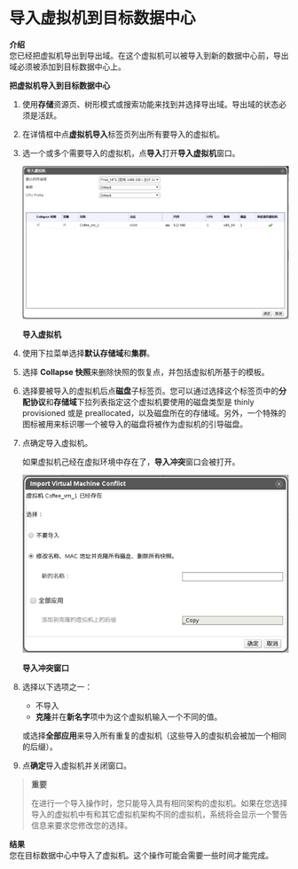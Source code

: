# 导入虚拟机到目标数据中心

**介绍**<br/>
您已经把虚拟机导出到导出域。在这个虚拟机可以被导入到新的数据中心前，导出域必须被添加到目标数据中心上。


**把虚拟机导入到目标数据中心**

1. 使用**存储**资源页、树形模式或搜索功能来找到并选择导出域。导出域的状态必须是活跃。
2. 在详情框中点**虚拟机导入**标签页列出所有要导入的虚拟机。
3. 选一个或多个需要导入的虚拟机，点**导入**打开**导入虚拟机**窗口。

   ![](../images/vm_import_vm.png)

   **导入虚拟机**

4. 使用下拉菜单选择**默认存储域**和**集群**。
5. 选择 **Collapse 快照**来删除快照的恢复点，并包括虚拟机所基于的模板。
6. 选择要被导入的虚拟机后点**磁盘**子标签页。您可以通过选择这个标签页中的**分配协议**和**存储域**下拉列表指定这个虚拟机要使用的磁盘类型是 thinly provisioned 或是 preallocated，以及磁盘所在的存储域。另外，一个特殊的图标被用来标识哪一个被导入的磁盘将被作为虚拟机的引导磁盘。
7. 点确定导入虚拟机。

   如果虚拟机己经在虚拟环境中存在了，**导入冲突**窗口会被打开。

   ![](../images/vm_import_conflict.png)

   **导入冲突窗口**

8. 选择以下选项之一：

   * 不导入
   * **克隆**并在**新名字**项中为这个虚拟机输入一个不同的值。

   或选择**全部应用**来导入所有重复的虚拟机（这些导入的虚拟机会被加一个相同的后缀）。
9. 点**确定**导入虚拟机并关闭窗口。

> **重要**
>
> 在进行一个导入操作时，您只能导入具有相同架构的虚拟机。如果在您选择导入的虚拟机中有和其它虚拟机架构不同的虚拟机，系统将会显示一个警告信息来要求您修改您的选择。


**结果**<br/>
您在目标数据中心中导入了虚拟机。这个操作可能会需要一些时间才能完成。

